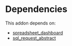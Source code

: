 # Dependencies

This addon depends on:

- [spreadsheet_dashboard](https://github.com/bringout/oca-ocb-report)
- [sql_request_abstract](https://github.com/bringout/oca-report)
